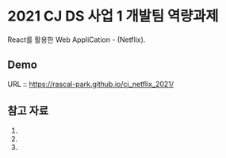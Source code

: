 # 2021 CJ DS 사업 1 개발팀 역량과제

React를 활용한 Web AppliCation - (Netflix).

## Demo
URL :: https://rascal-park.github.io/cj_netflix_2021/

## 참고 자료
1. 
2. 
3.